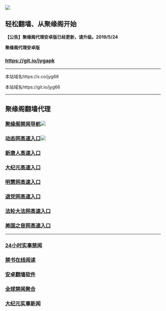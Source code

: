 ![](https://raw.githubusercontent.com/hao369/a/master/j.jpg)



## 轻松翻墙、从聚缘阁开始



**【公告】聚缘阁代理安卓版已经更新，请升级。2019/5/24**

 
**聚缘阁代理安卓版**
### https://git.io/jygapk  

***

本站域名https://x.co/jyg66 

本站域名https://git.io/jyg66



***




## 聚缘阁翻墙代理 

### [聚缘阁禁闻导航](https://nzee0crcz1.execute-api.ap-northeast-1.amazonaws.com/tg3)![](https://raw.githubusercontent.com/hao369/a/master/tj.gif)

### [动态网高速入口](http://hao3.hg.hemidog.com/254/2574)![](https://raw.githubusercontent.com/hao369/a/master/jygdl.gif)




### [新唐人高速入口](http://hao3.hg.hemidog.com/25433/5)

### [大纪元高速入口](http://hao3.hg.hemidog.com/254554/7)

### [明慧网高速入口](http://hao3.hg.hemidog.com/25555444/3)

### [退党网高速入口](http://hao3.hg.hemidog.com/244454/8)

### [法轮大法网高速入口](http://hao3.hg.hemidog.com/254/15)

### [美国之音网高速入口](http://hao3.hg.hemidog.com/254/18)



***






### [24小时实事禁闻](https://git.io/fj3Go)

### [禁书在线阅读](https://github.com/txyzum203/djy/blob/master/gb/9p.md?flntdtv#1)


### [安卓翻墙软件](https://git.io/afq)

### [全球禁闻聚合](https://github.com/gfw-breaker/banned-news1/blob/master/README.md)

### [大纪元实事新闻](https://git.io/fjmgE)






